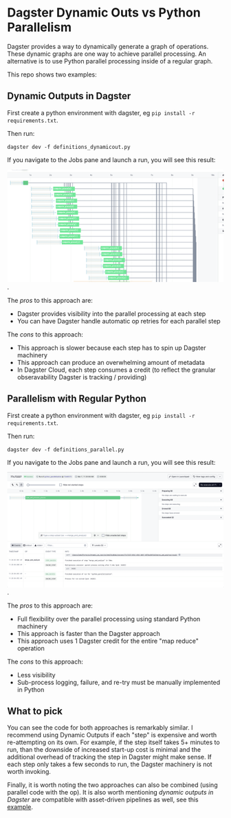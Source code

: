 # Dagster Dynamic Outs vs Python Parallelism 

Dagster provides a way to dynamically generate a graph of operations. These dynamic graphs are one way to achieve parallel processing. An alternative is to use Python parallel processing inside of a regular graph.

This repo shows two examples:

## Dynamic Outputs in Dagster 

First create a python environment with dagster, eg `pip install -r requirements.txt`. 

Then run: 

```
dagster dev -f definitions_dynamicout.py
```

If you navigate to the Jobs pane and launch a run, you will see this result: 

![](dagster_paralellism.png). 

The *pros* to this approach are:

- Dagster provides visibility into the parallel processing at each step
- You can have Dagster handle automatic op retries for each parallel step 

The *cons* to this approach: 
- This approach is slower because each step has to spin up Dagster machinery 
- This approach can produce an overwhelming amount of metadata 
- In Dagster Cloud, each step consumes a credit (to reflect the granular obseravability Dagster is tracking / providing)

## Parallelism with Regular Python 

First create a python environment with dagster, eg `pip install -r requirements.txt`. 

Then run: 

```
dagster dev -f definitions_parallel.py
```

If you navigate to the Jobs pane and launch a run, you will see this result: 

![](python_parallelism.png). 

The *pros* to this approach are:

- Full flexibility over the parallel processing using standard Python machinery
- This approach is faster than the Dagster approach
- This approach uses 1 Dagster credit for the entire "map reduce" operation

The *cons* to this approach: 
- Less visibility 
- Sub-process logging, failure, and re-try must be manually implemented in Python

## What to pick 

You can see the code for both approaches is remarkably similar. I recommend using Dynamic Outputs if each "step" is expensive and worth re-attempting on its own. For example, if the step itself takes 5+ minutes to run, than the downside of increased start-up cost is minimal and the additional overhead of tracking the step in Dagster might make sense. If each step only takes a few seconds to run, the Dagster machinery is not worth invoking.

Finally, it is worth noting the two approaches can also be combined (using parallel code with the op). It is also worth mentioning *dynamic outputs in Dagster* are compatible with asset-driven pipelines as well, see this [example](https://github.com/dagster-io/hooli-data-eng-pipelines/blob/master/hooli_batch_enrichment/dagster_batch_enrichment/assets.py).